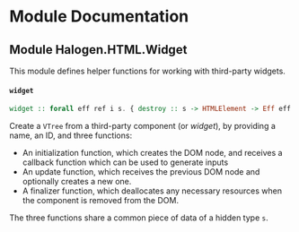 # Module Documentation

## Module Halogen.HTML.Widget


This module defines helper functions for working with third-party widgets.

#### `widget`

``` purescript
widget :: forall eff ref i s. { destroy :: s -> HTMLElement -> Eff eff Unit, update :: s -> HTMLElement -> Eff eff (Maybe HTMLElement), init :: (i -> Eff eff Unit) -> Eff eff { node :: HTMLElement, state :: s }, id :: String, name :: String, ref :: Int } -> V.Widget eff i
```

Create a `VTree` from a third-party component (or _widget_), by providing a name, an ID, and three functions:

- An initialization function, which creates the DOM node, and receives a callback function which can
  be used to generate inputs
- An update function, which receives the previous DOM node and optionally creates a new one.
- A finalizer function, which deallocates any necessary resources when the component is removed from the DOM.

The three functions share a common piece of data of a hidden type `s`.



